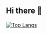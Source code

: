 ## Hi there 👋

[![Top Langs](https://github-readme-stats.vercel.app/api/top-langs/?username=mahmoudhalim&layout=donut&theme=transparent)](https://github.com/mahmoudhalim)
<!--
**mahmoudhalim/mahmoudhalim** is a ✨ _special_ ✨ repository because its `README.md` (this file) appears on your GitHub profile.
[![GitHub stats](https://github-readme-stats.vercel.app/api?username=mahmoudhalim&theme=transparent)](https://github.com/anuraghazra/github-readme-stats)

Here are some ideas to get you started:

- 🔭 I’m currently working on ...
- 🌱 I’m currently learning ...
- 👯 I’m looking to collaborate on ...
- 🤔 I’m looking for help with ...
- 💬 Ask me about ...
- 📫 How to reach me: ...
- 😄 Pronouns: ...
- ⚡ Fun fact: ...
-->
